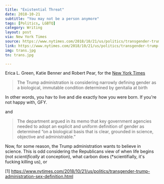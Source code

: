 ```yaml
---
title: "Existential Threat"
date: 2018-10-21
subtitle: "You may not be a person anymore"
tags: [Politics, LGBTQ]
category: Writing
layout: post
via: New York Times
source: https://www.nytimes.com/2018/10/21/us/politics/transgender-trump-administration-sex-definition.html
link: https://www.nytimes.com/2018/10/21/us/politics/transgender-trump-administration-sex-definition.html
img: trans.jpg
tn: trans.jpg

---
```


Erica L. Green, Katie Benner and Robert Pear, for the [New York Times](1)

 > The Trump administration is considering narrowly defining gender as a biological, immutable condition determined by genitalia at birth

In other words, you hav to live and die exactly how you were born. If you're not happy with, GFY.
<!-- more -->

and

 > The department argued in its memo that key government agencies needed to adopt an explicit and uniform definition of gender as determined “on a biological basis that is clear, grounded in science, objective and administrable.”

Now, for some reason, the Trump administration wants to believe in science. This is odd considering the Republicans view of when life begins (not *scientifically* at conception), what carbon does (*scientifially, it's fucking killing us), or 

[1] https://www.nytimes.com/2018/10/21/us/politics/transgender-trump-administration-sex-definition.html
